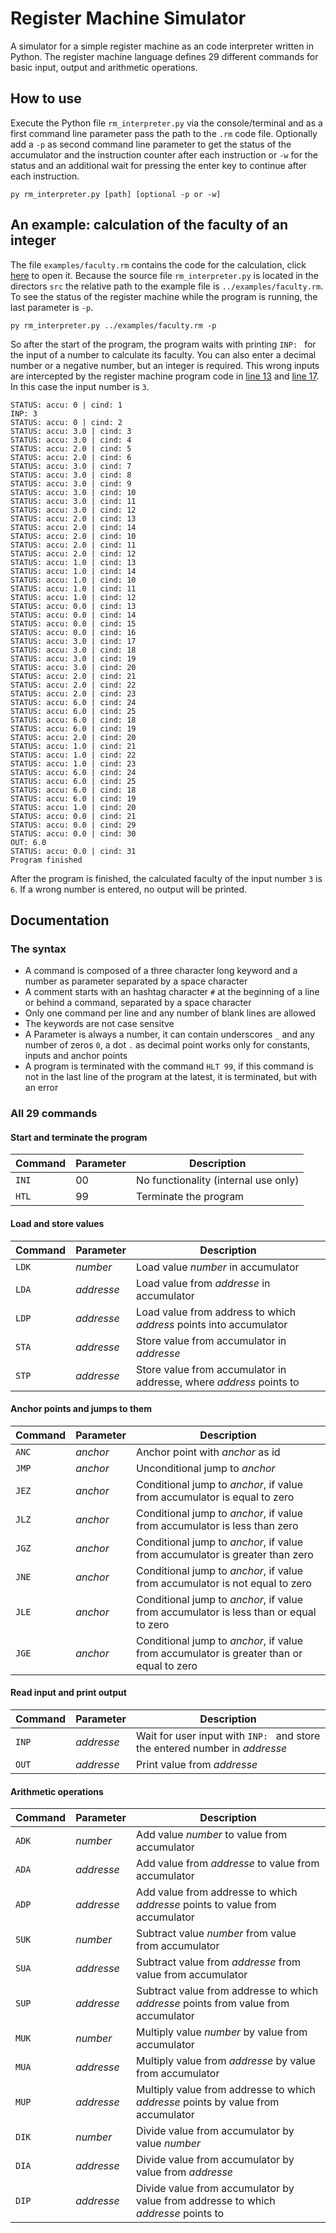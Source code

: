 
# Register Machine Simulator

A simulator for a simple register machine as an code interpreter written in Python. The register machine language defines 29 different commands for basic input, output and arithmetic operations.

## How to use

Execute the Python file `rm_interpreter.py` via the console/terminal and as a first command line parameter pass the path to the `.rm` code file. Optionally add a `-p` as second command line parameter to get the status of the accumulator and the instruction counter after each instruction or `-w` for the status and an additional wait for pressing the enter key to continue after each instruction.

```
py rm_interpreter.py [path] [optional -p or -w]
```

## An example: calculation of the faculty of an integer

The file `examples/faculty.rm` contains the code for the calculation, click [here](examples/faculty.rm) to open it. Because the source file `rm_interpreter.py` is located in the directors `src` the relative path to the example file is `../examples/faculty.rm`. To see the status of the register machine while the program is running, the last parameter is `-p`.

```
py rm_interpreter.py ../examples/faculty.rm -p
```

So after the start of the program, the program waits with printing `INP: `&nbsp;for the input of a number to calculate its faculty. You can also enter a decimal number or a negative number, but an integer is required. This wrong inputs are intercepted by the register machine program code in [line 13](examples/faculty.rm#L13) and [line 17](examples/faculty.rm#L17). In this case the input number is `3`.

```
STATUS: accu: 0 | cind: 1
INP: 3
STATUS: accu: 0 | cind: 2
STATUS: accu: 3.0 | cind: 3
STATUS: accu: 3.0 | cind: 4
STATUS: accu: 2.0 | cind: 5
STATUS: accu: 2.0 | cind: 6
STATUS: accu: 3.0 | cind: 7
STATUS: accu: 3.0 | cind: 8
STATUS: accu: 3.0 | cind: 9
STATUS: accu: 3.0 | cind: 10
STATUS: accu: 3.0 | cind: 11
STATUS: accu: 3.0 | cind: 12
STATUS: accu: 2.0 | cind: 13
STATUS: accu: 2.0 | cind: 14
STATUS: accu: 2.0 | cind: 10
STATUS: accu: 2.0 | cind: 11
STATUS: accu: 2.0 | cind: 12
STATUS: accu: 1.0 | cind: 13
STATUS: accu: 1.0 | cind: 14
STATUS: accu: 1.0 | cind: 10
STATUS: accu: 1.0 | cind: 11
STATUS: accu: 1.0 | cind: 12
STATUS: accu: 0.0 | cind: 13
STATUS: accu: 0.0 | cind: 14
STATUS: accu: 0.0 | cind: 15
STATUS: accu: 0.0 | cind: 16
STATUS: accu: 3.0 | cind: 17
STATUS: accu: 3.0 | cind: 18
STATUS: accu: 3.0 | cind: 19
STATUS: accu: 3.0 | cind: 20
STATUS: accu: 2.0 | cind: 21
STATUS: accu: 2.0 | cind: 22
STATUS: accu: 2.0 | cind: 23
STATUS: accu: 6.0 | cind: 24
STATUS: accu: 6.0 | cind: 25
STATUS: accu: 6.0 | cind: 18
STATUS: accu: 6.0 | cind: 19
STATUS: accu: 2.0 | cind: 20
STATUS: accu: 1.0 | cind: 21
STATUS: accu: 1.0 | cind: 22
STATUS: accu: 1.0 | cind: 23
STATUS: accu: 6.0 | cind: 24
STATUS: accu: 6.0 | cind: 25
STATUS: accu: 6.0 | cind: 18
STATUS: accu: 6.0 | cind: 19
STATUS: accu: 1.0 | cind: 20
STATUS: accu: 0.0 | cind: 21
STATUS: accu: 0.0 | cind: 29
STATUS: accu: 0.0 | cind: 30
OUT: 6.0
STATUS: accu: 0.0 | cind: 31
Program finished
```

After the program is finished, the calculated faculty of the input number `3` is `6`. If a wrong number is entered, no output will be printed.

## Documentation

### The syntax

* A command is composed of a three character long keyword and a number as parameter separated by a space character&nbsp;` `
* A comment starts with an hashtag character&nbsp;`#`&nbsp;at the beginning of a line or behind a command, separated by a space character&nbsp;` `
* Only one command per line and any number of blank lines are allowed
* The keywords are not case sensitve
* A Parameter is always a number, it can contain underscores&nbsp;`_`&nbsp;and any number of zeros&nbsp;`0`, a dot&nbsp;`.`&nbsp;as decimal point works only for constants, inputs and anchor points
* A program is terminated with the command&nbsp;`HLT 99`, if this command is not in the last line of the program at the latest, it is terminated, but with an error

### All 29 commands

#### Start and terminate the program

Command | Parameter | Description
------- | ---------- | -----------
`INI` | 00 | No functionality (internal use only)
`HTL` | 99 | Terminate the program

#### Load and store values

Command | Parameter | Description
------- | --------- | -----------
`LDK` | *number* | Load value *number* in accumulator
`LDA` | *addresse* | Load value from *addresse* in accumulator
`LDP` | *addresse* | Load value from address to which *address* points into accumulator
`STA` | *addresse* | Store value from accumulator in *addresse*
`STP` | *addresse* | Store value from accumulator in addresse, where *address* points to

#### Anchor points and jumps to them

Command | Parameter | Description
------- | --------- | -----------
`ANC` | *anchor* | Anchor point with *anchor* as id
`JMP` | *anchor* | Unconditional jump to *anchor*
`JEZ` | *anchor* | Conditional jump to *anchor*, if value from accumulator is equal to zero
`JLZ` | *anchor* | Conditional jump to *anchor*, if value from accumulator is less than zero
`JGZ` | *anchor* | Conditional jump to *anchor*, if value from accumulator is greater than zero
`JNE` | *anchor* | Conditional jump to *anchor*, if value from accumulator is not equal to zero
`JLE` | *anchor* | Conditional jump to *anchor*, if value from accumulator is less than or equal to zero
`JGE` | *anchor* | Conditional jump to *anchor*, if value from accumulator is greater than or equal to zero

#### Read input and print output

Command | Parameter | Description
------- | --------- | -----------
`INP` | *addresse* | Wait for user input with `INP: `&nbsp;and store the entered number in *addresse*
`OUT` | *addresse* | Print value from *addresse*

#### Arithmetic operations

Command | Parameter | Description
------- | --------- | -----------
`ADK` | *number* | Add value *number* to value from accumulator
`ADA` | *addresse* | Add value from *addresse* to value from accumulator
`ADP` | *addresse* | Add value from addresse to which *addresse* points to value from accumulator
`SUK` | *number* | Subtract value *number* from value from accumulator
`SUA` | *addresse* | Subtract value from *addresse* from value from accumulator
`SUP` | *addresse* | Subtract value from addresse to which *addresse* points from value from accumulator
`MUK` | *number* | Multiply value *number* by value from accumulator
`MUA` | *addresse* | Multiply value from *addresse* by value from accumulator
`MUP` | *addresse* | Multiply value from addresse to which *addresse* points by value from accumulator
`DIK` | *number* | Divide value from accumulator by value *number*
`DIA` | *addresse* | Divide value from accumulator by value from *addresse*
`DIP` | *addresse* | Divide value from accumulator by value from addresse to which *addresse* points to
